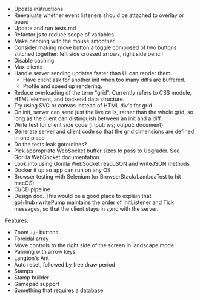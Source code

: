 - Update instructions
- Reevaluate whether event listeners should be attached to overlay or board
- Update and run tests.md
- Refactor js to reduce scope of variables
- Make panning with the mouse smoother
- Consider making move button a toggle composed of two buttons stitched together: left side crossed arrows, right side pencil
- Disable caching
- Max clients
- Handle server sending updates faster than UI can render them.
  - Have client ask for another init when too many diffs are buffered.
  - Profile and speed up rendering.
- Reduce overloading of the term "grid". Currently refers to CSS module, HTML element, and backend data structure.
- Try using SVG or canvas instead of HTML div's for grid
- On init, server can send just the live cells, rather than the whole grid, so long as the client can distinguish between an init and a diff.
- Write test for client side code (input: ws; output: document)
- Generate server and client code so that the grid dimensions are defined in one place
- Do the tests leak goroutines?
- Pick appropriate WebSocket buffer sizes to pass to Upgrader. See Gorilla WebSocket documentation.
- Look into using Gorilla WebSocket readJSON and writeJSON methods
- Docker it up so app can run on any OS
- Browser testing with Selenium (or BrowserStack/LambdaTest to hit macOS)
- CI/CD pipeline
- Design doc. This would be a good place to explain that gol+hub+writePump maintains the order of InitListener and Tick messages, so that the client stays in sync with the server.

Features:

- Zoom +/- buttons
- Toroidal array
- Move controls to the right side of the screen in landscape mode
- Panning with arrow keys
- Langton's Ant
- Auto reset, followed by free draw period
- Stamps
- Stamp builder
- Gamepad support
- Something that requires a database
